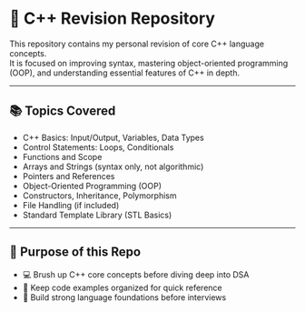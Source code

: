 # 📘 C++ Revision Repository

This repository contains my personal revision of core C++ language concepts.  
It is focused on improving syntax, mastering object-oriented programming (OOP), and understanding essential features of C++ in depth.

---

## 📚 Topics Covered

- C++ Basics: Input/Output, Variables, Data Types
- Control Statements: Loops, Conditionals
- Functions and Scope
- Arrays and Strings (syntax only, not algorithmic)
- Pointers and References
- Object-Oriented Programming (OOP)
- Constructors, Inheritance, Polymorphism
- File Handling (if included)
- Standard Template Library (STL Basics)

---

## 🧠 Purpose of this Repo

- 💻 Brush up C++ core concepts before diving deep into DSA
- 🧾 Keep code examples organized for quick reference
- 🧠 Build strong language foundations before interviews
